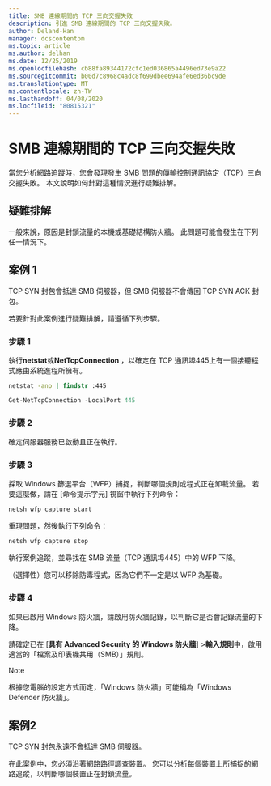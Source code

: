 ```yaml
---
title: SMB 連線期間的 TCP 三向交握失敗
description: 引進 SMB 連線期間的 TCP 三向交握失敗。
author: Deland-Han
manager: dcscontentpm
ms.topic: article
ms.author: delhan
ms.date: 12/25/2019
ms.openlocfilehash: cb88fa89344172cfc1ed036865a4496ed73e9a22
ms.sourcegitcommit: b00d7c8968c4adc8f699dbee694afe6ed36bc9de
ms.translationtype: MT
ms.contentlocale: zh-TW
ms.lasthandoff: 04/08/2020
ms.locfileid: "80815321"
---
```

# <a name="tcp-three-way-handshake-failure-during-smb-connection"></a>SMB 連線期間的 TCP 三向交握失敗

當您分析網路追蹤時，您會發現發生 SMB 問題的傳輸控制通訊協定（TCP）三向交握失敗。 本文說明如何針對這種情況進行疑難排解。

## <a name="troubleshooting"></a>疑難排解

一般來說，原因是封鎖流量的本機或基礎結構防火牆。 此問題可能會發生在下列任一情況下。

## <a name="scenario-1"></a>案例 1

TCP SYN 封包會抵達 SMB 伺服器，但 SMB 伺服器不會傳回 TCP SYN ACK 封包。

若要針對此案例進行疑難排解，請遵循下列步驟。

### <a name="step-1"></a>步驟 1

執行**netstat**或**NetTcpConnection** ，以確定在 TCP 通訊埠445上有一個接聽程式應由系統進程所擁有。

```cmd
netstat -ano | findstr :445
```

```PowerShell
Get-NetTcpConnection -LocalPort 445
```

### <a name="step-2"></a>步驟 2

確定伺服器服務已啟動且正在執行。

### <a name="step-3"></a>步驟 3

採取 Windows 篩選平台（WFP）捕捉，判斷哪個規則或程式正在卸載流量。 若要這麼做，請在 [命令提示字元] 視窗中執行下列命令：

```cmd
netsh wfp capture start
```

重現問題，然後執行下列命令：

```cmd
netsh wfp capture stop
```

執行案例追蹤，並尋找在 SMB 流量（TCP 通訊埠445）中的 WFP 下降。

（選擇性）您可以移除防毒程式，因為它們不一定是以 WFP 為基礎。

### <a name="step-4"></a>步驟 4

如果已啟用 Windows 防火牆，請啟用防火牆記錄，以判斷它是否會記錄流量的下降。

請確定已在 [**具有 Advanced Security 的 Windows 防火牆**] \>**輸入規則**中，啟用適當的「檔案及印表機共用（SMB）」規則。

> [!NOTE]
> 根據您電腦的設定方式而定，「Windows 防火牆」可能稱為「Windows Defender 防火牆」。

## <a name="scenario-2"></a>案例2

TCP SYN 封包永遠不會抵達 SMB 伺服器。

在此案例中，您必須沿著網路路徑調查裝置。 您可以分析每個裝置上所捕捉的網路追蹤，以判斷哪個裝置正在封鎖流量。
